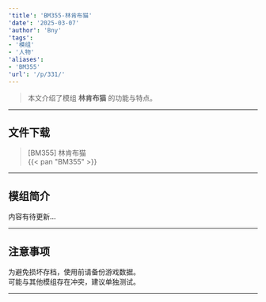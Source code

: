 ```yaml
---
'title': 'BM355-林肯布猫'
'date': '2025-03-07'
'author': 'Bny'
'tags':
- '模组'
- '人物'
'aliases':
- 'BM355'
'url': '/p/331/'
---
```


> 本文介绍了模组 **林肯布猫** 的功能与特点。

---

## 文件下载

> [BM355] 林肯布猫  
{{< pan "BM355" >}}  

---

## 模组简介

>  
内容有待更新...  

---

## 注意事项

>  
为避免损坏存档，使用前请备份游戏数据。  
可能与其他模组存在冲突，建议单独测试。  

---

